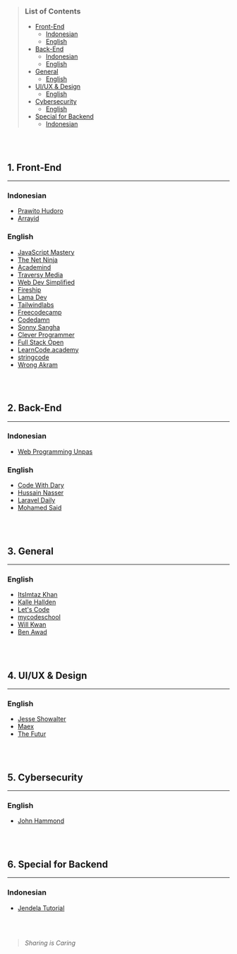 > ### List of Contents
> - [Front-End](#front-end)
>   * [Indonesian](#indonesian)
>   * [English](#english)
> - [Back-End](#back-end)
>   * [Indonesian](#indonesian-1)
>   * [English](#english-1)
> - [General](#general)
>   * [English](#english-2)
> - [UI/UX & Design](#ui-ux---design)
>   * [English](#english-3)
> - [Cybersecurity](#cybersecurity)
>   * [English](#english-4)
> - [Special for Backend](#special-for-backend)
>   * [Indonesian](#indonesian-2)


</br></br>

## 1. Front-End
---
### Indonesian

- [Prawito Hudoro](https://www.youtube.com/c/prawitohudoro)
- [Arrayid](https://www.youtube.com/c/ArrayID)

### English

- [JavaScript Mastery](https://www.youtube.com/c/JavaScriptMastery)
- [The Net Ninja](https://www.youtube.com/c/TheNetNinja)
- [Academind](https://www.youtube.com/c/Academind)
- [Traversy Media](https://www.youtube.com/c/TraversyMedia)
- [Web Dev Simplified](https://www.youtube.com/c/WebDevSimplified)
- [Fireship](https://www.youtube.com/c/Fireship)
- [Lama Dev](https://www.youtube.com/c/LamaDev)
- [Tailwindlabs](https://www.youtube.com/c/TailwindLabs)
- [Freecodecamp](https://www.youtube.com/c/Freecodecamp)
- [Codedamn](https://www.youtube.com/c/codedamn)
- [Sonny Sangha](https://www.youtube.com/c/SonnySangha)
- [Clever Programmer](https://www.youtube.com/c/CleverProgrammer)
- [Full Stack Open](https://fullstackopen.com/en/about/)
- [LearnCode.academy](https://www.youtube.com/c/learncodeacademy/videos)
- [stringcode](https://www.youtube.com/channel/UCNmpNtsM9YR7gObBFHSkIRA)
- [Wrong Akram](https://www.youtube.com/c/WrongAkram)


</br></br>

## 2. Back-End
---

### Indonesian

- [Web Programming Unpas](https://www.youtube.com/c/WebProgrammingUNPAS)

### English

- [Code With Dary](https://www.youtube.com/channel/UCkzGZ6ECGCBh0WK9bVUprtw)
- [Hussain Nasser](https://www.youtube.com/c/HusseinNasser-software-engineering)
- [Laravel Daily](https://www.youtube.com/c/LaravelDaily)
- [Mohamed Said](https://www.youtube.com/c/themsaid)


</br></br>

## 3. General
---

### English
- [ItsImtaz Khan](https://www.youtube.com/c/ItsImtazKhan)
- [Kalle Hallden ](https://www.youtube.com/c/KalleHallden)
- [Let's Code](https://www.youtube.com/c/LetsCodeFrontEnd)
- [mycodeschool](https://www.youtube.com/user/mycodeschool)
- [Will Kwan](https://www.youtube.com/c/WillKwan)
- [Ben Awad](https://www.youtube.com/user/99baddawg)


</br></br>

## 4. UI/UX & Design
---

### English
- [Jesse Showalter](https://www.youtube.com/c/JesseShowalter)
- [Maex](https://www.youtube.com/c/SketchappTV)
- [The Futur](https://www.youtube.com/c/thefuturishere)


</br></br>

## 5. Cybersecurity
---

### English
- [John Hammond](https://www.youtube.com/c/JohnHammond010)


</br></br>

## 6. Special for Backend
---

### Indonesian
- [Jendela Tutorial](https://www.youtube.com/channel/UC5xEyhUr_yvqjooKIo38SJA)


</br></br>


> _Sharing is Caring_

